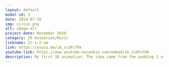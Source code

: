 ```yaml
---
layout: default
modal-id: 3
date: 2014-07-16
img: circus.png
alt: image-alt
project-date: November 2020
category: 2D Animation/Music
linkname: It's-2-am
link: https://youtu.be/iA_xidFcfHk
youtube-link: https://www.youtube-nocookie.com/embed/iA_xidFcfHk
description: My first 3D animation. The idea came from the pudding I ate the day before.
---
```

